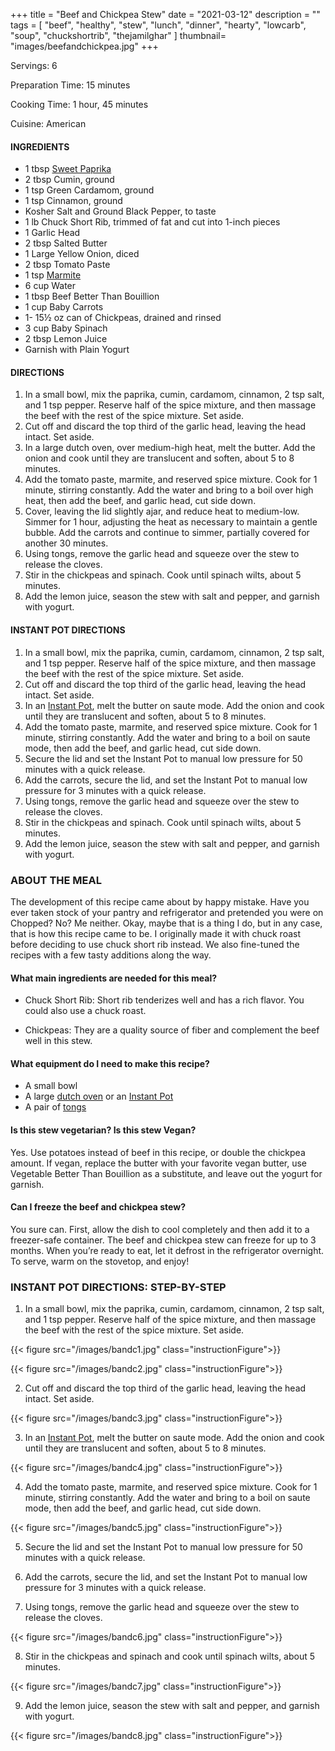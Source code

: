 +++
title = "Beef and Chickpea Stew"
date = "2021-03-12"
description = ""
tags = [
    "beef",
    "healthy",
    "stew",
    "lunch",
    "dinner",
    "hearty",
    "lowcarb",
    "soup",
    "chuckshortrib",
    "thejamilghar"
]
thumbnail= "images/beefandchickpea.jpg"
+++

Servings: 6 <!--more-->

Preparation Time: 15 minutes 

Cooking Time: 1 hour, 45 minutes 

Cuisine: American 

#### INGREDIENTS 

* 1 tbsp [Sweet Paprika](https://amzn.to/30GYLeZ)
* 2 tbsp Cumin, ground
* 1 tsp Green Cardamom, ground
* 1 tsp Cinnamon, ground
* Kosher Salt and Ground Black Pepper, to taste
* 1 lb Chuck Short Rib, trimmed of fat and cut into 1-inch pieces 
* 1 Garlic Head 
* 2 tbsp Salted Butter
* 1 Large Yellow Onion, diced 
* 2 tbsp Tomato Paste
* 1 tsp [Marmite](https://amzn.to/3cjVzes)
* 6 cup Water
* 1 tbsp Beef Better Than Bouillion
* 1 cup Baby Carrots
* 1- 15½ oz can of Chickpeas, drained and rinsed
* 3 cup Baby Spinach
* 2 tbsp Lemon Juice
* Garnish with Plain Yogurt
  
#### DIRECTIONS 

1. In a small bowl, mix the paprika, cumin, cardamom, cinnamon, 2 tsp salt, and 1 tsp pepper. Reserve half of the spice mixture, and then massage the beef with the rest of the spice mixture. Set aside. 
2. Cut off and discard the top third of the garlic head, leaving the head intact. Set aside. 
3. In a large dutch oven, over medium-high heat, melt the butter. Add the onion and cook until they are translucent and soften, about 5 to 8 minutes. 
4. Add the tomato paste, marmite, and reserved spice mixture. Cook for 1 minute, stirring constantly. Add the water and bring to a boil over high heat, then add the beef, and garlic head, cut side down. 
5. Cover, leaving the lid slightly ajar, and reduce heat to medium-low. Simmer for 1 hour, adjusting the heat as necessary to maintain a gentle bubble. Add the carrots and continue to simmer, partially covered for another 30 minutes. 
6. Using tongs, remove the garlic head and squeeze over the stew to release the cloves. 
7. Stir in the chickpeas and spinach. Cook until spinach wilts, about 5 minutes. 
8. Add the lemon juice, season the stew with salt and pepper, and garnish with yogurt. 

#### INSTANT POT DIRECTIONS

1. In a small bowl, mix the paprika, cumin, cardamom, cinnamon, 2 tsp salt, and 1 tsp pepper. Reserve half of the spice mixture, and then massage the beef with the rest of the spice mixture. Set aside. 
2. Cut off and discard the top third of the garlic head, leaving the head intact. Set aside. 
3. In an [Instant Pot](https://amzn.to/3rRWIjZ),  melt the butter on saute mode. Add the onion and cook until they are translucent and soften, about 5 to 8 minutes. 
4. Add the tomato paste, marmite, and reserved spice mixture. Cook for 1 minute, stirring constantly. Add the water and bring to a boil on saute mode, then add the beef, and garlic head, cut side down. 
5. Secure the lid and set the Instant Pot to manual low pressure for 50 minutes with a quick release.  
6. Add the carrots, secure the lid, and set the Instant Pot to manual low pressure for 3 minutes with a quick release. 
7. Using tongs, remove the garlic head and squeeze over the stew to release the cloves. 
8. Stir in the chickpeas and spinach. Cook until spinach wilts, about 5 minutes. 
9. Add the lemon juice, season the stew with salt and pepper, and garnish with yogurt. 

### ABOUT THE MEAL

The development of this recipe came about by happy mistake. Have you ever taken stock of your pantry and refrigerator and pretended you were on Chopped? No? Me neither. Okay, maybe that is a thing I do, but in any case, that is how this recipe came to be. I originally made it with chuck roast before deciding to use chuck short rib instead. We also fine-tuned the recipes with a few tasty additions along the way.  

#### What main ingredients are needed for this meal?

* Chuck Short Rib: Short rib tenderizes well and has a rich flavor. You could also use a chuck roast. 

* Chickpeas: They are a quality source of fiber and complement the beef well in this stew. 

#### What equipment do I need to make this recipe?

* A small bowl 
* A large [dutch oven](https://amzn.to/38xuVO8) or an [Instant Pot](https://amzn.to/3rRWIjZ)
* A pair of [tongs](https://amzn.to/2OqsiXM)

#### Is this stew vegetarian? Is this stew Vegan?

Yes. Use potatoes instead of beef in this recipe, or double the chickpea amount. If vegan, replace the butter with your favorite vegan butter, use Vegetable Better Than Bouillion as a substitute, and leave out the yogurt for garnish.

#### Can I freeze the beef and chickpea stew? 

You sure can. First, allow the dish to cool completely and then add it to a freezer-safe container. The beef and chickpea stew can freeze for up to 3 months. When you’re ready to eat, let it defrost in the refrigerator overnight. To serve, warm on the stovetop, and enjoy! 

### INSTANT POT DIRECTIONS: STEP-BY-STEP 

1. In a small bowl, mix the paprika, cumin, cardamom, cinnamon, 2 tsp salt, and 1 tsp pepper. Reserve half of the spice mixture, and then massage the beef with the rest of the spice mixture. Set aside.

{{< figure src="/images/bandc1.jpg" class="instructionFigure">}}

{{< figure src="/images/bandc2.jpg" class="instructionFigure">}}

2. Cut off and discard the top third of the garlic head, leaving the head intact. Set aside. 

{{< figure src="/images/bandc3.jpg" class="instructionFigure">}}

3. In an [Instant Pot](https://amzn.to/3rRWIjZ),  melt the butter on saute mode. Add the onion and cook until they are translucent and soften, about 5 to 8 minutes. 

{{< figure src="/images/bandc4.jpg" class="instructionFigure">}}

4. Add the tomato paste, marmite, and reserved spice mixture. Cook for 1 minute, stirring constantly. Add the water and bring to a boil on saute mode, then add the beef, and garlic head, cut side down.  

{{< figure src="/images/bandc5.jpg" class="instructionFigure">}}

5. Secure the lid and set the Instant Pot to manual low pressure for 50 minutes with a quick release. 

6. Add the carrots, secure the lid, and set the Instant Pot to manual low pressure for 3 minutes with a quick release. 

7. Using tongs, remove the garlic head and squeeze over the stew to release the cloves. 

{{< figure src="/images/bandc6.jpg" class="instructionFigure">}}

8. Stir in the chickpeas and spinach and cook until spinach wilts, about 5 minutes. 

{{< figure src="/images/bandc7.jpg" class="instructionFigure">}}

9. Add the lemon juice, season the stew with salt and pepper, and garnish with yogurt. 

{{< figure src="/images/bandc8.jpg" class="instructionFigure">}}


